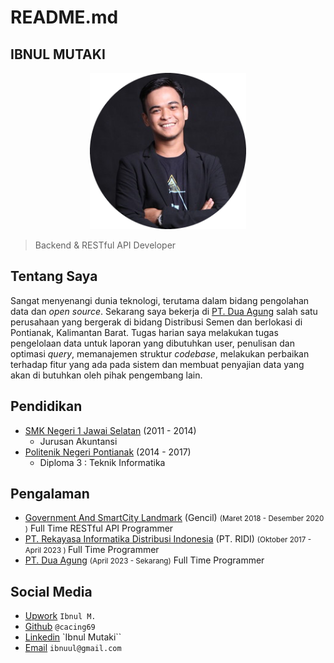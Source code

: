 # README.md

## IBNUL MUTAKI

<p align="center">
  <a href="https://laravel.com" target="_blank">
    <img src="media/images/profile-circle.png" width="250">
  </a>
</p>

> Backend & RESTful API Developer

## Tentang Saya

Sangat menyenangi dunia teknologi, terutama dalam bidang pengolahan data dan _open source_. Sekarang saya bekerja di [PT. Dua Agung](https://www.instagram.com/duaagung/) salah satu perusahaan yang bergerak di bidang Distribusi Semen dan berlokasi di Pontianak, Kalimantan Barat. Tugas harian saya melakukan tugas pengelolaan data untuk laporan yang dibutuhkan user, penulisan dan optimasi _query_, memanajemen struktur _codebase_, melakukan perbaikan terhadap fitur yang ada pada sistem dan membuat penyajian data yang akan di butuhkan oleh pihak pengembang lain.

## Pendidikan

- [SMK Negeri 1 Jawai Selatan](https://smkn1jasel.sch.id/) (2011 - 2014)
  - Jurusan Akuntansi
- [Politenik Negeri Pontianak](https://polnep.ac.id/) (2014 - 2017)
  - Diploma 3 : Teknik Informatika

## Pengalaman

- [Government And SmartCity Landmark](https://www.linkedin.com/company/16196070/) (Gencil) <small>(Maret 2018 - Desember 2020 )</small>
  Full Time RESTful API Programmer
- [PT. Rekayasa Informatika Distribusi Indonesia](https://www.linkedin.com/company/ptridi/) (PT. RIDI) <small>(Oktober 2017 - April 2023 ) </small>
  Full Time Programmer
- [PT. Dua Agung](https://www.linkedin.com/company/pt-dua-agung/mycompany/) <small>(April 2023 - Sekarang)</small>
  Full Time Programmer

## Social Media

- [Upwork](https://www.upwork.com/freelancers/~01863059718a4c858c) `Ibnul M.`
- [Github](https://github.com/cacing69) `@cacing69`
- [Linkedin](https://www.linkedin.com/in/ibnul-mutaki/) `Ibnul Mutaki``
- [Email](mailto://ibnuul@gmail.com) `ibnuul@gmail.com`
